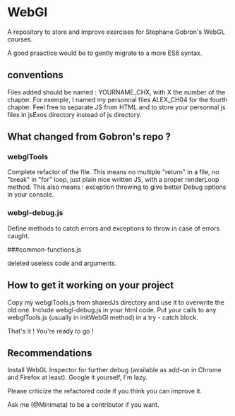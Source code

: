 # WebGl

A repository to store and improve exercises for Stephane Gobron's WebGL courses.

A good praactice would be to gently migrate to a more ES6 syntax.

## conventions

Files added should be named : YOURNAME_CHX, with X the number of the chapter.
For exemple, I named my personnal files ALEX_CH04 for the fourth chapter.
Feel free to separate JS from HTML and to store your personnal js files in jsExos directory instead of js directory.

## What changed from Gobron's repo ?

### webglTools

Complete refactor of the file.
This means no multiple "return" in a file, no "break" in "for" loop, just plain nice written JS, with a proper renderLoop method.
This also means : exception throwing to give better Debug options in your console.

### webgl-debug.js

Define methods to catch errors and exceptions to throw in case of errors caught.

###common-functions.js

deleted useless code and arguments.

## How to get it working on your project

Copy my webglTools.js from sharedJs directory and use it to overwrite the old one.
Include webgl-debug.js in your html code.
Put your calls to any webglTools.js (usually in initWebGl method) in a try - catch block.

That's it ! You're ready to go !

## Recommendations

Install WebGL Inspector for further debug (available as add-on in Chrome and Firefox at least). Google it yourself, I'm lazy.

Please criticize the refactored code if you think you can improve it.

Ask me (@Minimata) to be a contributor if you want.
